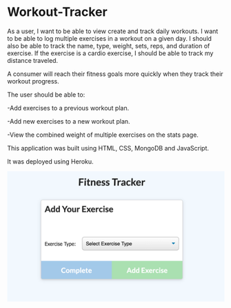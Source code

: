# Workout-Tracker

As a user, I want to be able to view create and track daily workouts. I want to be able to log multiple exercises in a workout on a given day. I should also be able to track the name, type, weight, sets, reps, and duration of exercise. If the exercise is a cardio exercise, I should be able to track my distance traveled.

A consumer will reach their fitness goals more quickly when they track their workout progress.

The user should be able to:

  -Add exercises to a previous workout plan.

  -Add new exercises to a new workout plan.

  -View the combined weight of multiple exercises on the stats page.

This application was built using HTML, CSS, MongoDB and JavaScript. 

It was deployed using Heroku. 


<img src="SS3.png">
